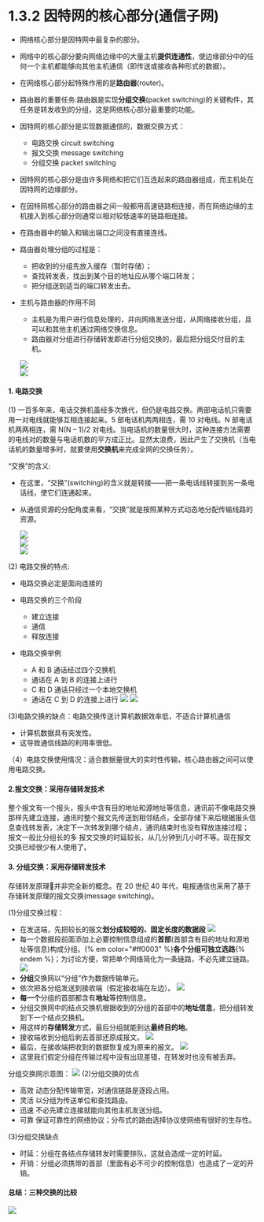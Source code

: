 # 1.3.2 因特网的核心部分\(通信子网\)

* 网络核心部分是因特网中最复杂的部分。

* 网络中的核心部分要向网络边缘中的大量主机**提供连通性**，使边缘部分中的任何一个主机都能够向其他主机通信（即传送或接收各种形式的数据）。

* 在网络核心部分起特殊作用的是**路由器**\(router\)。

* 路由器的重要任务:路由器是实现**分组交换**\(packet switching\)的关键构件，其任务是转发收到的分组，这是网络核心部分最重要的功能。

* 因特网的核心部分是实现数据通信的，数据交换方式：
  * 电路交换 circuit switching
  * 报文交换 message switching
  * 分组交换 packet switching



* 因特网的核心部分是由许多网络和把它们互连起来的路由器组成，而主机处在因特网的边缘部分。

* 在因特网核心部分的路由器之间一般都用高速链路相连接，而在网络边缘的主机接入到核心部分则通常以相对较低速率的链路相连接。



* 在路由器中的输入和输出端口之间没有直接连线。

* 路由器处理分组的过程是：
  * 把收到的分组先放入缓存（暂时存储）；
  * 查找转发表，找出到某个目的地址应从哪个端口转发；
  * 把分组送到适当的端口转发出去。 

* 主机与路由器的作用不同

  * 主机是为用户进行信息处理的，并向网络发送分组，从网络接收分组，且可以和其他主机通过网络交换信息。  
  * 路由器对分组进行存储转发即进行分组交换的，最后把分组交付目的主机。

  ![](/assets/图片19.png)  
  ![](/assets/图片20.png)
  
  




#### 1. 电路交换

\(1\)  一百多年来，电话交换机虽经多次换代，但仍是电路交换。两部电话机只需要用一对电线就能够互相连接起来。5 部电话机两两相连，需 10 对电线。N 部电话机两两相连，需 N\(N – 1\)/2 对电线。当电话机的数量很大时，这种连接方法需要的电线对的数量与电话机数的平方成正比。显然太浪费，因此产生了交换机（当电话机的数量增多时，就要使用**交换机**来完成全网的交换任务）。

“交换”的含义:

* 在这里，“交换”\(switching\)的含义就是转接——把一条电话线转接到另一条电话线，使它们连通起来。
* 从通信资源的分配角度来看，“交换”就是按照某种方式动态地分配传输线路的资源。

  ![](/assets/图片10.png)  
  ![](/assets/图片11.png)   
  ![](/assets/图片12.png)

\(2\) 电路交换的特点:

* 电路交换必定是面向连接的
* 电路交换的三个阶段
  * 建立连接
  * 通信
  * 释放连接

* 电路交换举例

  * A 和 B 通话经过四个交换机
  * 通话在 A 到 B 的连接上进行
  * C 和 D 通话只经过一个本地交换机
  * 通话在 C 到 D 的连接上进行
    ![](/assets/图片13.png)
    ![](/assets/图片14.png)

\(3\)电路交换的缺点：电路交换传送计算机数据效率低，不适合计算机通信

* 计算机数据具有突发性。    
* 这导致通信线路的利用率很低。

（4）电路交换使用情况：适合数据量很大的实时性传输，核心路由器之间可以使用电路交换。

#### 2.报文交换：采用存储转发技术

整个报文有一个报头，报头中含有目的地址和源地址等信息，通讯前不像电路交换那样先建立连接，通讯时整个报文先传送到相邻结点，全部存储下来后根据报头信息查找转发表，决定下一次转发到哪个结点，通讯结束时也没有释放连接过程；
报文一般比分组长的多
报文交换的时延较长，从几分钟到几小时不等。现在报文交换已经很少有人使用了。

#### 3. 分组交换：采用存储转发技术

存储转发原理并非完全新的概念。在 20 世纪 40 年代，电报通信也采用了基于存储转发原理的报文交换\(message switching\)。

\(1\)分组交换过程：

* 在发送端，先把较长的报文**划分成较短的、固定长度的数据段** 
  ![](/assets/图片15.png)
* 每一个数据段前面添加上必要控制信息组成的**首部**\(首部含有目的地址和源地址等信息\)构成分组。{% em color="#ff0003" %}**各个分组可独立选路**{% endem %}；为讨论方便，常把单个网络简化为一条链路，不必先建立链路。
  ![](/assets/图片16.png)
* **分组**交换网以“分组”作为数据传输单元。
* 依次把各分组发送到接收端（假定接收端在左边）。
  ![](/assets/图片17.png)
* **每一个**分组的首部都含有**地址**等控制信息。
* 分组交换网中的结点交换机根据收到的分组的首部中的**地址信息**，把分组转发到下一个结点交换机。
* 用这样的**存储转发**方式，最后分组就能到达**最终目的地**。
* 接收端收到分组后剥去首部还原成报文。
  ![](/assets/图片17.png)
* 最后，在接收端把收到的数据恢复成为原来的报文。
  ![](/assets/图片18.png)
* 这里我们假定分组在传输过程中没有出现差错，在转发时也没有被丢弃。

分组交换网示意图：
![](/assets/分组交换示意图.jpg)
\(2\)分组交换的优点

* 高效    动态分配传输带宽，对通信链路是逐段占用。 
* 灵活    以分组为传送单位和查找路由。
* 迅速    不必先建立连接就能向其他主机发送分组。
* 可靠    保证可靠性的网络协议；分布式的路由选择协议使网络有很好的生存性。

\(3\)分组交换缺点

* 时延：分组在各结点存储转发时需要排队，这就会造成一定的时延。 
* 开销：分组必须携带的首部（里面有必不可少的控制信息）也造成了一定的开销。

#### 总结：三种交换的比较

![](/assets/图片43.png)

